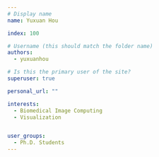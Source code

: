```yaml
---
# Display name
name: Yuxuan Hou

index: 100

# Username (this should match the folder name)
authors:
  - yuxuanhou

# Is this the primary user of the site?
superuser: true

personal_url: ""

interests:
  - Biomedical Image Computing
  - Visualization


user_groups:
  - Ph.D. Students
---
```

